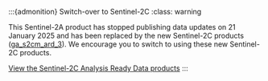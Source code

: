 :::{admonition} Switch-over to Sentinel-2C
:class: warning

This Sentinel-2A product has stopped publishing data updates on 21 January 2025 and has been replaced by the new Sentinel-2C products ([ga_s2cm_ard_3](/data/product/dea-surface-reflectance-sentinel-2c-msi/)). We encourage you to switch to using these new Sentinel-2C products.

[View the Sentinel-2C Analysis Ready Data products](/data/category/sentinel-2c-analysis-ready-data/)
:::
